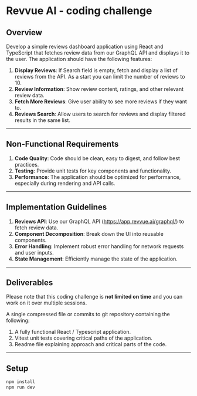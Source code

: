 # Revvue AI - coding challenge

## Overview

Develop a simple reviews dashboard application using React and TypeScript that fetches review data from our GraphQL API and displays it to the user. The application should have the following features:

1. **Display Reviews**: If Search field is empty, fetch and display a list of reviews from the API. As a start you can limit the number of reviews to 10.
2. **Review Information**: Show review content, ratings, and other relevant review data.
3. **Fetch More Reviews**: Give user ability to see more reviews if they want to.
4. **Reviews Search**: Allow users to search for reviews and display filtered results in the same list.

---

## Non-Functional Requirements

1. **Code Quality**: Code should be clean, easy to digest, and follow best practices.
2. **Testing**: Provide unit tests for key components and functionality.
3. **Performance**: The application should be optimized for performance, especially during rendering and API calls.

---

## Implementation Guidelines

1. **Reviews API**: Use our GraphQL API (https://app.revvue.ai/graphql/) to fetch review data.
2. **Component Decomposition**: Break down the UI into reusable components.
3. **Error Handling**: Implement robust error handling for network requests and user inputs.
4. **State Management**: Efficiently manage the state of the application.

---

## Deliverables
Please note that this coding challenge is **not limited on time** and you can work on it over multiple sessions.

A single compressed file or commits to git repository containing the following:

1. A fully functional React / Typescript application.
2. Vitest unit tests covering critical paths of the application.
3. Readme file explaining approach and critical parts of the code.

---

## Setup

```bash
npm install
npm run dev
```
